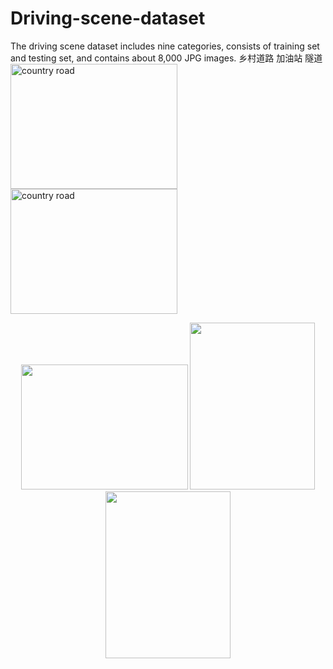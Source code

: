 # Driving-scene-dataset
The driving scene dataset includes nine categories, consists of training set and testing set, and contains about 8,000 JPG images.
乡村道路                                加油站                            隧道
<img src="https://github.com/Qiu1998/Driving-scene-dataset/blob/master/Examples/Village%20road.jpg" width="267" height="200" alt="country   road"/>
<img src="https://github.com/Qiu1998/Driving-scene-dataset/blob/master/Examples/parking%20lot.jpg" width="267" height="200" alt="country   road"/>
<div align="center">
<img src="https://github.com/Qiu1998/Driving-scene-dataset/blob/master/Examples/Village%20road.jpg" height="200" width="267" >

<img src="https://github.com/Qiu1998/Driving-scene-dataset/blob/master/Examples/Village%20road.jpg" height="267" width="200">

<img src="https://github.com/Qiu1998/Driving-scene-dataset/blob/master/Examples/Village%20road.jpg" height="267" width="200" >

 </div>
